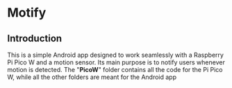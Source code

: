 # Motify

## Introduction
This is a simple Android app designed to work seamlessly with a Raspberry Pi Pico W and a motion sensor. Its main purpose is to notify users whenever motion is detected. The "**PicoW**" folder contains all the code for the Pi Pico W, while all the other folders are meant for the Android app
